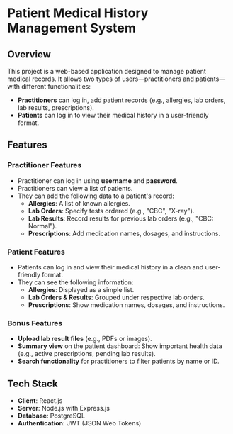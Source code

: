 # Patient Medical History Management System

## Overview
This project is a web-based application designed to manage patient medical records. It allows two types of users—practitioners and patients—with different functionalities:

- **Practitioners** can log in, add patient records (e.g., allergies, lab orders, lab results, prescriptions).
- **Patients** can log in to view their medical history in a user-friendly format.

## Features

### Practitioner Features
- Practitioner can log in using **username** and **password**.
- Practitioners can view a list of patients.
- They can add the following data to a patient's record:
  - **Allergies**: A list of known allergies.
  - **Lab Orders**: Specify tests ordered (e.g., "CBC", "X-ray").
  - **Lab Results**: Record results for previous lab orders (e.g., "CBC: Normal").
  - **Prescriptions**: Add medication names, dosages, and instructions.
  
### Patient Features
- Patients can log in and view their medical history in a clean and user-friendly format.
- They can see the following information:
  - **Allergies**: Displayed as a simple list.
  - **Lab Orders & Results**: Grouped under respective lab orders.
  - **Prescriptions**: Show medication names, dosages, and instructions.

### Bonus Features
- **Upload lab result files** (e.g., PDFs or images).
- **Summary view** on the patient dashboard: Show important health data (e.g., active prescriptions, pending lab results).
- **Search functionality** for practitioners to filter patients by name or ID.

## Tech Stack

- **Client**: React.js
- **Server**: Node.js with Express.js
- **Database**: PostgreSQL
- **Authentication**: JWT (JSON Web Tokens)
